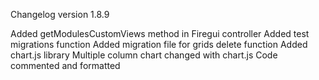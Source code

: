 Changelog version 1.8.9
 
Added getModulesCustomViews method in Firegui controller
Added test migrations function
Added migration file for grids delete function
Added chart.js library
Multiple column chart changed with chart.js
Code commented and formatted

